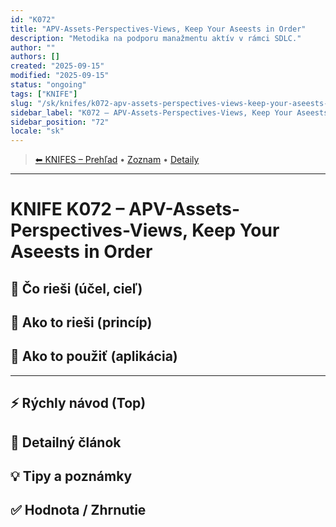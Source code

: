 ```yaml
---
id: "K072"
title: "APV-Assets-Perspectives-Views, Keep Your Aseests in Order"
description: "Metodika na podporu manažmentu aktív v rámci SDLC."
author: ""
authors: []
created: "2025-09-15"
modified: "2025-09-15"
status: "ongoing"
tags: ["KNIFE"]
slug: "/sk/knifes/k072-apv-assets-perspectives-views-keep-your-aseests-in-order"
sidebar_label: "K072 – APV-Assets-Perspectives-Views, Keep Your Aseests in Order"
sidebar_position: "72"
locale: "sk"
---
```

<!-- body:start -->

<!-- nav:knifes -->
> [⬅ KNIFES – Prehľad](../KNIFEsOverview.md) • [Zoznam](../KNIFE_Overview_List.md) • [Detaily](../KNIFE_Overview_Details.md)
---
# KNIFE K072 – APV-Assets-Perspectives-Views, Keep Your Aseests in Order

## 🎯 Čo rieši (účel, cieľ)

## 🧩 Ako to rieši (princíp)

## 🧪 Ako to použiť (aplikácia)

---

## ⚡ Rýchly návod (Top)

## 📜 Detailný článok

## 💡 Tipy a poznámky

## ✅ Hodnota / Zhrnutie
